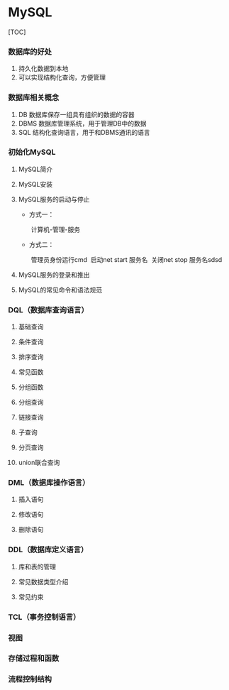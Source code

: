 # MySQL

[TOC]

### 数据库的好处

1. 持久化数据到本地
2. 可以实现结构化查询，方便管理

### 数据库相关概念

1. DB	数据库保存一组具有组织的数据的容器
2. DBMS	数据库管理系统，用于管理DB中的数据
3. SQL	结构化查询语言，用于和DBMS通讯的语言

### 初始化MySQL

1.  MySQL简介

2.  MySQL安装

3.  MySQL服务的启动与停止

    -   方式一：

        ​	计算机-管理-服务

    -   方式二：

        ​	管理员身份运行cmd
        ​	启动net start 服务名
        ​	关闭net stop 服务名sdsd

6.  MySQL服务的登录和推出

7.  MySQL的常见命令和语法规范


### DQL（数据库查询语言）

1.  基础查询

2.  条件查询

3.  排序查询

4.  常见函数

5.  分组函数

6.  分组查询

7.  链接查询

8.  子查询

9.  分页查询

10.  union联合查询


### DML（数据库操作语言）

1.  插入语句

2.  修改语句

3.  删除语句


### DDL（数据库定义语言）

1.  库和表的管理

2.  常见数据类型介绍

3.  常见约束


### TCL（事务控制语言）

### 视图

### 存储过程和函数

### 流程控制结构

